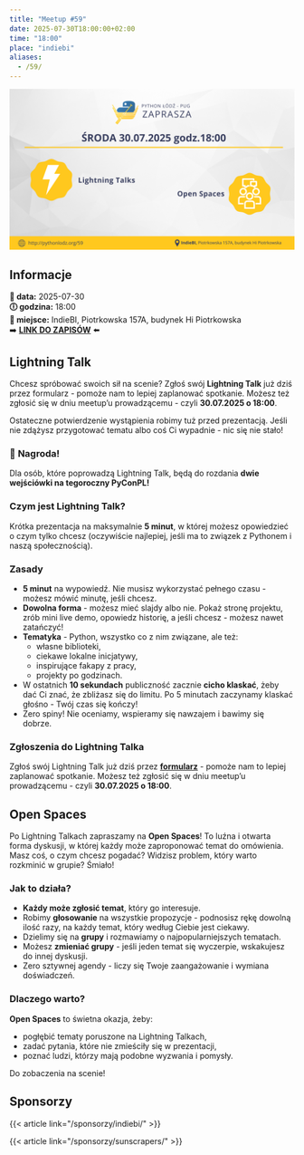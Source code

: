 ```yaml
---
title: "Meetup #59"
date: 2025-07-30T18:00:00+02:00
time: "18:00"
place: "indiebi"
aliases:
  - /59/
---
```


<img src="featured.png" alt="Infographic" />

## Informacje

**📅 data:** 2025-07-30</br>
**🕕 godzina:** 18:00</br>
**📍 miejsce:** IndieBI, Piotrkowska 157A, budynek Hi Piotrkowska</br>
➡️ [**LINK DO ZAPISÓW**](https://www.meetup.com/python-lodz/events/309046591) ⬅️

## Lightning Talk

Chcesz spróbować swoich sił na scenie?
Zgłoś swój **Lightning Talk** już dziś przez formularz - pomoże nam to lepiej zaplanować spotkanie.
Możesz też zgłosić się w dniu meetup’u prowadzącemu - czyli **30.07.2025 o 18:00**.

Ostateczne potwierdzenie wystąpienia robimy tuż przed prezentacją.
Jeśli nie zdążysz przygotować tematu albo coś Ci wypadnie - nic się nie stało!

### 🎉 **Nagroda!**

Dla osób, które poprowadzą Lightning Talk, będą do rozdania **dwie wejściówki na tegoroczny PyConPL!**

### Czym jest Lightning Talk?

Krótka prezentacja na maksymalnie **5 minut**, w której możesz opowiedzieć o czym tylko chcesz (oczywiście najlepiej, jeśli ma to związek z Pythonem i naszą społecznością).

### Zasady

- **5 minut** na wypowiedź. Nie musisz wykorzystać pełnego czasu - możesz mówić minutę, jeśli chcesz.
- **Dowolna forma** - możesz mieć slajdy albo nie. Pokaż stronę projektu, zrób mini live demo, opowiedz historię, a jeśli chcesz - możesz nawet zatańczyć!
- **Tematyka** - Python, wszystko co z nim związane, ale też:
  - własne biblioteki,
  - ciekawe lokalne inicjatywy,
  - inspirujące fakapy z pracy,
  - projekty po godzinach.
- W ostatnich **10 sekundach** publiczność zacznie **cicho klaskać**, żeby dać Ci znać, że zbliżasz się do limitu. Po 5 minutach zaczynamy klaskać głośno - Twój czas się kończy!
- Zero spiny! Nie oceniamy, wspieramy się nawzajem i bawimy się dobrze.

### Zgłoszenia do Lightning Talka

Zgłoś swój Lightning Talk już dziś przez [**formularz**](https://docs.google.com/forms/d/e/1FAIpQLSd14qYEV4946e_sZOToWV9cE1bEqO0BYZF3tYlzdL2s1YIBJg/viewform?usp=dialog) - pomoże nam to lepiej zaplanować spotkanie.
Możesz też zgłosić się w dniu meetup’u prowadzącemu - czyli **30.07.2025 o 18:00**.

## Open Spaces

Po Lightning Talkach zapraszamy na **Open Spaces**!
To luźna i otwarta forma dyskusji, w której każdy może zaproponować temat do omówienia.
Masz coś, o czym chcesz pogadać? Widzisz problem, który warto rozkminić w grupie? Śmiało!

### Jak to działa?

- **Każdy może zgłosić temat**, który go interesuje.
- Robimy **głosowanie** na wszystkie propozycje - podnosisz rękę dowolną ilość razy, na każdy temat, który według Ciebie jest ciekawy.
- Dzielimy się na **grupy** i rozmawiamy o najpopularniejszych tematach.
- Możesz **zmieniać grupy** - jeśli jeden temat się wyczerpie, wskakujesz do innej dyskusji.
- Zero sztywnej agendy - liczy się Twoje zaangażowanie i wymiana doświadczeń.

### Dlaczego warto?

**Open Spaces** to świetna okazja, żeby:

- pogłębić tematy poruszone na Lightning Talkach,
- zadać pytania, które nie zmieściły się w prezentacji,
- poznać ludzi, którzy mają podobne wyzwania i pomysły.

Do zobaczenia na scenie!

## Sponsorzy

{{< article link="/sponsorzy/indiebi/" >}}

{{< article link="/sponsorzy/sunscrapers/" >}}
